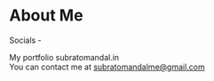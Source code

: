 # About Me 




Socials -<br>

My portfolio subratomandal.in    <br>
You can contact me at subratomandalme@gmail.com <br>

<br />
